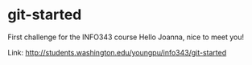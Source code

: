 # git-started
First challenge for the INFO343 course
Hello Joanna, nice to meet you! 

Link: http://students.washington.edu/youngpu/info343/git-started